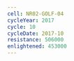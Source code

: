 ```yaml
---
cell: NR02-GOLF-04
cycleYear: 2017
cycle: 10
cycleDate: 2017-10
resistance: 506000
enlightened: 453000 
---
```

      